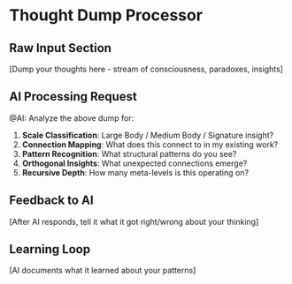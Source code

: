 # Thought Dump Processor
 
## Raw Input Section
[Dump your thoughts here - stream of consciousness, paradoxes, insights]
 
## AI Processing Request
@AI: Analyze the above dump for:
1. **Scale Classification**: Large Body / Medium Body / Signature insight?
2. **Connection Mapping**: What does this connect to in my existing work?
3. **Pattern Recognition**: What structural patterns do you see?
4. **Orthogonal Insights**: What unexpected connections emerge?
5. **Recursive Depth**: How many meta-levels is this operating on?
 
## Feedback to AI
[After AI responds, tell it what it got right/wrong about your thinking]
 
## Learning Loop
[AI documents what it learned about your patterns]
